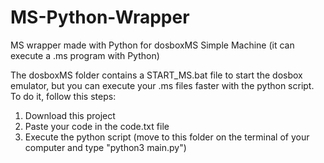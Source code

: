 # MS-Python-Wrapper
MS wrapper made with Python for dosboxMS Simple Machine (it can execute a .ms program with Python)

The dosboxMS folder contains a START_MS.bat file to start the dosbox emulator, but you can execute your .ms files faster with the python script.
To do it, follow this steps:
1. Download this project
2. Paste your code in the code.txt file
3. Execute the python script (move to this folder on the terminal of your computer and type "python3 main.py")
